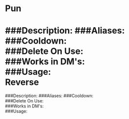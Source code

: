 Pun
===
###Description:
###Aliases:
###Cooldown:  
###Delete On Use:  
###Works in DM's:  
###Usage:  
Reverse
===
###Description:
###Aliases:
###Cooldown:  
###Delete On Use:  
###Works in DM's:  
###Usage:  